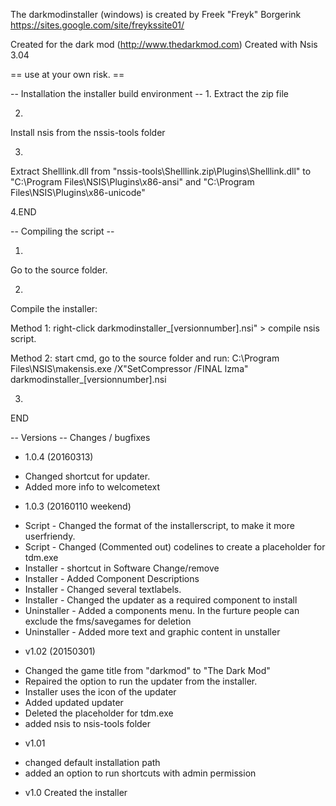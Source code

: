 
The darkmodinstaller (windows) is created by
Freek "Freyk" Borgerink
https://sites.google.com/site/freykssite01/

Created for the dark mod (http://www.thedarkmod.com)
Created with Nsis 3.04

== use at your own risk. ==


-- Installation the installer build environment --
1.
Extract the zip file   

2. 
Install nsis from the nssis-tools folder

3. 
Extract Shelllink.dll from "nssis-tools\Shelllink.zip\Plugins\Shelllink.dll" 
to "C:\Program Files\NSIS\Plugins\x86-ansi\" and "C:\Program Files\NSIS\Plugins\x86-unicode"

4.END


-- Compiling the script --


1. 
Go to the source folder. 

2.
Compile the installer:

Method 1:
right-click darkmodinstaller_[versionnumber].nsi" > compile nsis script.

Method 2:
start cmd,
go to the source folder
and run: C:\Program Files\NSIS\makensis.exe /X"SetCompressor /FINAL lzma" darkmodinstaller_[versionnumber].nsi

3.
END


-- Versions --
Changes / bugfixes

* 1.0.4 (20160313)
- Changed shortcut for updater.
- Added more info to welcometext
 
* 1.0.3 (20160110 weekend)
- Script - Changed the format of the installerscript, to make it more userfriendy.
- Script - Changed (Commented out) codelines to create a placeholder for tdm.exe  
- Installer -  shortcut in Software Change/remove
- Installer - Added Component Descriptions
- Installer - Changed several textlabels.
- Installer - Changed the updater as a required component to install
- Uninstaller - Added a components menu. In the furture people can exclude the fms/savegames for deletion 
- Uninstaller - Added more text and graphic content in unstaller 

* v1.02 (20150301)
- Changed the game title from "darkmod" to "The Dark Mod"
- Repaired the option to run the updater from the installer.
- Installer uses the icon of the updater
- Added updated updater
- Deleted the placeholder for tdm.exe
- added nsis to nsis-tools folder
  
* v1.01  
- changed default installation path
- added an option to run shortcuts with admin permission  

* v1.0 
Created the installer
